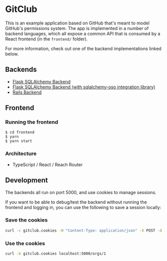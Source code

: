 # GitClub

This is an example application based on GitHub that's meant to model GitHub's
permissions system. The app is implemented in a number of backend languages,
which all expose a common API that is consumed by a React frontend (in the
`frontend/` folder).

For more information, check out one of the backend implementations linked below.
## Backends
- [Flask SQLAlchemy Backend](backends/flask-sqlalchemy)
- [Flask SQLAlchemy Backend (with sqlalchemy-oso integration library)](backends/flask-sqlalchemy-oso)
- [Rails Backend](backends/rails)
## Frontend

### Running the frontend

```console
$ cd frontend
$ yarn
$ yarn start
```

### Architecture

- TypeScript / React / Reach Router

## Development

The backends all run on port 5000, and use cookies to manage sessions.

If you want to be able to debug/test the backend without running the frontend
and logging in, you can use the following to save a session locally:

### Save the cookies

```bash
curl -c gitclub.cookies -H "Content-Type: application/json" -X POST -d '{"email": "john@beatles.com"}' localhost:5000/session
```

### Use the cookies

```bash
curl -b gitclub.cookies localhost:5000/orgs/1
```
